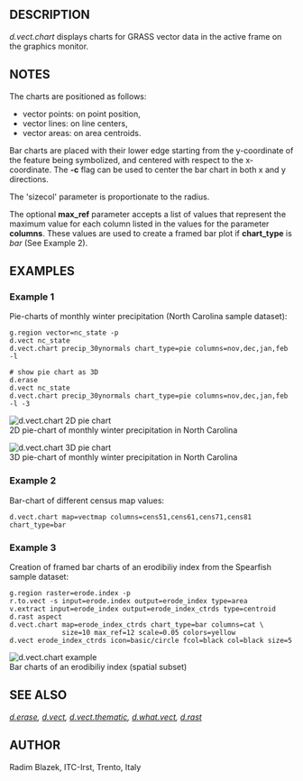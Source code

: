 ## DESCRIPTION

*d.vect.chart* displays charts for GRASS vector data in the active frame
on the graphics monitor.

## NOTES

The charts are positioned as follows:

-   vector points: on point position,
-   vector lines: on line centers,
-   vector areas: on area centroids.

Bar charts are placed with their lower edge starting from the
y-coordinate of the feature being symbolized, and centered with respect
to the x-coordinate. The **-c** flag can be used to center the bar chart
in both x and y directions.

The \'sizecol\' parameter is proportionate to the radius.

The optional **max_ref** parameter accepts a list of values that
represent the maximum value for each column listed in the values for the
parameter **columns**. These values are used to create a framed bar plot
if **chart_type** is *bar* (See Example 2).

## EXAMPLES

### Example 1

Pie-charts of monthly winter precipitation (North Carolina sample
dataset):

```
g.region vector=nc_state -p
d.vect nc_state
d.vect.chart precip_30ynormals chart_type=pie columns=nov,dec,jan,feb -l

# show pie chart as 3D
d.erase
d.vect nc_state
d.vect.chart precip_30ynormals chart_type=pie columns=nov,dec,jan,feb -l -3
```

![d.vect.chart 2D pie chart](d_vect_chart_pie_2d.png)\
2D pie-chart of monthly winter precipitation in North Carolina

![d.vect.chart 3D pie chart](d_vect_chart_pie_3d.png)\
3D pie-chart of monthly winter precipitation in North Carolina

### Example 2

Bar-chart of different census map values:

```
d.vect.chart map=vectmap columns=cens51,cens61,cens71,cens81 chart_type=bar
```

### Example 3

Creation of framed bar charts of an erodibiliy index from the Spearfish
sample dataset:

```
g.region raster=erode.index -p
r.to.vect -s input=erode.index output=erode_index type=area
v.extract input=erode_index output=erode_index_ctrds type=centroid
d.rast aspect
d.vect.chart map=erode_index_ctrds chart_type=bar columns=cat \
             size=10 max_ref=12 scale=0.05 colors=yellow
d.vect erode_index_ctrds icon=basic/circle fcol=black col=black size=5
```

![d.vect.chart example](d.vect.chart_example.jpg)\
Bar charts of an erodibiliy index (spatial subset)

## SEE ALSO

*[d.erase](d.erase.html), [d.vect](d.vect.html),
[d.vect.thematic](d.vect.thematic.html),
[d.what.vect](d.what.vect.html), [d.rast](d.rast.html)*

## AUTHOR

Radim Blazek, ITC-Irst, Trento, Italy
